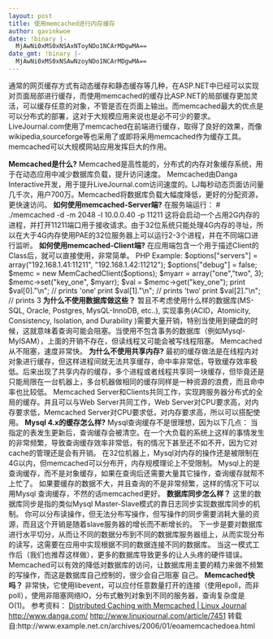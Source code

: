 ```yaml
---
layout: post
title: 使用memcached进行内存缓存
author: gavinkwoe
date: !binary |-
  MjAwNi0xMS0xNSAxNToyNDo1NCArMDgwMA==
date_gmt: !binary |-
  MjAwNi0xMS0xNSAwNzoyNDo1NCArMDgwMA==
---
```

通常的网页缓存方式有动态缓存和静态缓存等几种，在ASP.NET中已经可以实现对页面局部进行缓存，而使用memcached的缓存比ASP.NET的局部缓存更加灵活，可以缓存任意的对象，不管是否在页面上输出。而memcached最大的优点是可以分布式的部署，这对于大规模应用来说也是必不可少的要求。
LiveJournal.com使用了memcached在前端进行缓存，取得了良好的效果，而像wikipedia,sourceforge等也采用了或即将采用memcached作为缓存工具。memcached可以大规模网站应用发挥巨大的作用。
<div id="a000041more">
<div id="more">
<strong>Memcached是什么?</strong>
Memcached是高性能的，分布式的内存对象缓存系统，用于在动态应用中减少数据库负载，提升访问速度。
Memcached由Danga Interactive开发，用于提升LiveJournal.com访问速度的。LJ每秒动态页面访问量几千次，用户700万。Memcached将数据库负载大幅度降低，更好的分配资源，更快速访问。
<strong>如何使用memcached-Server端?</strong>
在服务端运行：
# ./memcached -d -m 2048 -l 10.0.0.40 -p 11211
这将会启动一个占用2G内存的进程，并打开11211端口用于接收请求。由于32位系统只能处理4G内存的寻址，所以在大于4G内存使用PAE的32位服务器上可以运行2-3个进程，并在不同端口进行监听。
<strong>如何使用memcached-Client端?</strong>
在应用端包含一个用于描述Client的Class后，就可以直接使用，非常简单。
PHP Example:
$options["servers"] = array("192.168.1.41:11211", "192.168.1.42:11212");
$options["debug"] = false;
$memc = new MemCachedClient($options);
$myarr = array("one","two", 3);
$memc->set("key_one", $myarr);
$val = $memc->get("key_one");
print $val[0]."\n"; // prints 'one&lsquo;
print $val[1]."\n"; // prints 'two&lsquo;
print $val[2]."\n"; // prints 3
<strong>为什么不使用数据库做这些？</strong>
暂且不考虑使用什么样的数据库(MS-SQL, Oracle, Postgres, MysQL-InnoDB, etc..), 实现事务(ACID，Atomicity, Consistency, Isolation, and Durability )需要大量开销，特别当使用到硬盘的时候，这就意味着查询可能会阻塞。当使用不包含事务的数据库（例如Mysql-MyISAM），上面的开销不存在，但读线程又可能会被写线程阻塞。
Memcached从不阻塞，速度非常快。
<strong>为什么不使用共享内存?</strong>
最初的缓存做法是在线程内对对象进行缓存，但这样进程间就无法共享缓存，命中率非常低，导致缓存效率极低。后来出现了共享内存的缓存，多个进程或者线程共享同一块缓存，但毕竟还是只能局限在一台机器上，多台机器做相同的缓存同样是一种资源的浪费，而且命中率也比较低。
Memcached Server和Clients共同工作，实现跨服务器分布式的全局的缓存。并且可以与Web Server共同工作，Web Server对CPU要求高，对内存要求低，Memcached Server对CPU要求低，对内存要求高，所以可以搭配使用。
<strong>Mysql 4.x的缓存怎么样?</strong>
Mysql查询缓存不是很理想，因为以下几点：
当指定的表发生更新后，查询缓存会被清空。在一个大负载的系统上这样的事情发生的非常频繁，导致查询缓存效率非常低，有的情况下甚至还不如不开，因为它对cache的管理还是会有开销。
在32位机器上，Mysql对内存的操作还是被限制在4G以内，但memcached可以分布开，内存规模理论上不受限制。
Mysql上的是查询缓存，而不是对象缓存，如果在查询后还需要大量其它操作，查询缓存就帮不上忙了。
如果要缓存的数据不大，并且查询的不是非常频繁，这样的情况下可以用Mysql 查询缓存，不然的话memcached更好。
<strong>数据库同步怎么样？</strong>
这里的数据库同步是指的类似Mysql Master-Slave模式的靠日志同步实现数据库同步的机制。
你可以分布读操作，但无法分布写操作，但写操作的同步需要消耗大量的资源，而且这个开销是随着slave服务器的增长而不断增长的。
下一步是要对数据库进行水平切分，从而让不同的数据分布到不同的数据库服务器组上，从而实现分布的读写，这需要在应用中实现根据不同的数据连接不同的数据库。
当这一模式工作后（我们也推荐这样做），更多的数据库导致更多的让人头疼的硬件错误。
Memcached可以有效的降低对数据库的访问，让数据库用主要的精力来做不频繁的写操作，而这是数据库自己控制的，很少会自己阻塞 自己。
<strong>Memcached快吗？</strong>
非常快，它使用libevent，可以应付任意数量打开的连接（使用epoll，而非poll），使用非阻塞网络IO，分布式散列对象到不同的服务器，查询复杂度是O(1)。
参考资料：
<a href="http://www.linuxjournal.com/article/7451">Distributed Caching with Memcached | Linux Journal</a>
<a href="http://www.danga.com/">http://www.danga.com/</a>
<a href="http://www.linuxjournal.com/article/7451">http://www.linuxjournal.com/article/7451</a>
转载自:http://www.example.net.cn/archives/2006/01/eoamemcachedoea.html</div></div>
